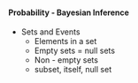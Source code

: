 #### Probability - Bayesian Inference
 - Sets and Events
   - Elements in a set 
   - Empty sets = null sets
   - Non - empty sets
   - subset, itself, null set
   
